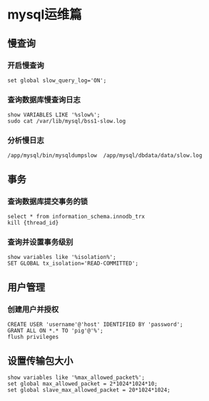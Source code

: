 # mysql运维篇

## 慢查询

### 开启慢查询

```
set global slow_query_log='ON';
```

### 查询数据库慢查询日志

```
show VARIABLES LIKE '%slow%';
sudo cat /var/lib/mysql/bss1-slow.log
```

### 分析慢日志

```
/app/mysql/bin/mysqldumpslow  /app/mysql/dbdata/data/slow.log
```

## 事务

### 查询数据库提交事务的锁

```
select * from information_schema.innodb_trx
kill {thread_id}
```

### 查询并设置事务级别

```
show variables like '%isolation%';
SET GLOBAL tx_isolation='READ-COMMITTED';
```

## 用户管理

### 创建用户并授权

```
CREATE USER 'username'@'host' IDENTIFIED BY 'password';
GRANT ALL ON *.* TO 'pig'@'%';
flush privileges
```

## 设置传输包大小

```
show variables like '%max_allowed_packet%';
set global max_allowed_packet = 2*1024*1024*10;
set global slave_max_allowed_packet = 20*1024*1024;
```